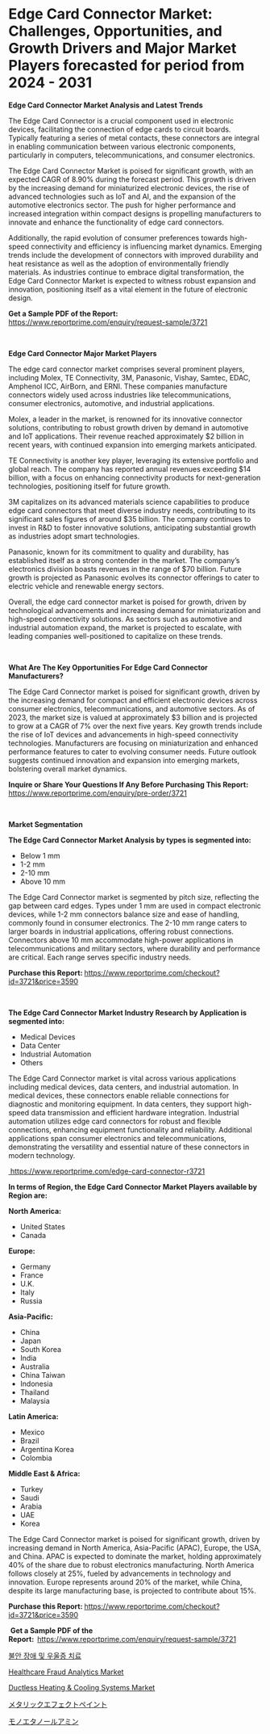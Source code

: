 <p><h1>Edge Card Connector Market: Challenges, Opportunities, and Growth Drivers and Major Market Players forecasted for period from 2024 - 2031</h1></p><p><strong>Edge Card Connector Market Analysis and Latest Trends</strong></p>
<p><p>The Edge Card Connector is a crucial component used in electronic devices, facilitating the connection of edge cards to circuit boards. Typically featuring a series of metal contacts, these connectors are integral in enabling communication between various electronic components, particularly in computers, telecommunications, and consumer electronics. </p><p>The Edge Card Connector Market is poised for significant growth, with an expected CAGR of 8.90% during the forecast period. This growth is driven by the increasing demand for miniaturized electronic devices, the rise of advanced technologies such as IoT and AI, and the expansion of the automotive electronics sector. The push for higher performance and increased integration within compact designs is propelling manufacturers to innovate and enhance the functionality of edge card connectors.</p><p>Additionally, the rapid evolution of consumer preferences towards high-speed connectivity and efficiency is influencing market dynamics. Emerging trends include the development of connectors with improved durability and heat resistance as well as the adoption of environmentally friendly materials. As industries continue to embrace digital transformation, the Edge Card Connector Market is expected to witness robust expansion and innovation, positioning itself as a vital element in the future of electronic design.</p></p>
<p><strong>Get a Sample PDF of the Report:&nbsp;</strong> <a href="https://www.reportprime.com/enquiry/request-sample/3721">https://www.reportprime.com/enquiry/request-sample/3721</a></p>
<p>&nbsp;</p>
<p><strong>Edge Card Connector Major Market Players</strong></p>
<p><p>The edge card connector market comprises several prominent players, including Molex, TE Connectivity, 3M, Panasonic, Vishay, Samtec, EDAC, Amphenol ICC, AirBorn, and ERNI. These companies manufacture connectors widely used across industries like telecommunications, consumer electronics, automotive, and industrial applications.</p><p>Molex, a leader in the market, is renowned for its innovative connector solutions, contributing to robust growth driven by demand in automotive and IoT applications. Their revenue reached approximately $2 billion in recent years, with continued expansion into emerging markets anticipated.</p><p>TE Connectivity is another key player, leveraging its extensive portfolio and global reach. The company has reported annual revenues exceeding $14 billion, with a focus on enhancing connectivity products for next-generation technologies, positioning itself for future growth.</p><p>3M capitalizes on its advanced materials science capabilities to produce edge card connectors that meet diverse industry needs, contributing to its significant sales figures of around $35 billion. The company continues to invest in R&D to foster innovative solutions, anticipating substantial growth as industries adopt smart technologies.</p><p>Panasonic, known for its commitment to quality and durability, has established itself as a strong contender in the market. The company’s electronics division boasts revenues in the range of $70 billion. Future growth is projected as Panasonic evolves its connector offerings to cater to electric vehicle and renewable energy sectors.</p><p>Overall, the edge card connector market is poised for growth, driven by technological advancements and increasing demand for miniaturization and high-speed connectivity solutions. As sectors such as automotive and industrial automation expand, the market is projected to escalate, with leading companies well-positioned to capitalize on these trends.</p></p>
<p>&nbsp;</p>
<p><strong>What Are The Key Opportunities For Edge Card Connector Manufacturers?</strong></p>
<p><p>The Edge Card Connector market is poised for significant growth, driven by the increasing demand for compact and efficient electronic devices across consumer electronics, telecommunications, and automotive sectors. As of 2023, the market size is valued at approximately $3 billion and is projected to grow at a CAGR of 7% over the next five years. Key growth trends include the rise of IoT devices and advancements in high-speed connectivity technologies. Manufacturers are focusing on miniaturization and enhanced performance features to cater to evolving consumer needs. Future outlook suggests continued innovation and expansion into emerging markets, bolstering overall market dynamics.</p></p>
<p><strong>Inquire or Share Your Questions If Any Before Purchasing This Report:</strong> <a href="https://www.reportprime.com/enquiry/pre-order/3721">https://www.reportprime.com/enquiry/pre-order/3721</a></p>
<p>&nbsp;</p>
<p><strong>Market Segmentation</strong></p>
<p><strong>The Edge Card Connector Market Analysis by types is segmented into:</strong></p>
<p><ul><li>Below 1 mm</li><li>1-2 mm</li><li>2-10 mm</li><li>Above 10 mm</li></ul></p>
<p><p>The Edge Card Connector market is segmented by pitch size, reflecting the gap between card edges. Types under 1 mm are used in compact electronic devices, while 1-2 mm connectors balance size and ease of handling, commonly found in consumer electronics. The 2-10 mm range caters to larger boards in industrial applications, offering robust connections. Connectors above 10 mm accommodate high-power applications in telecommunications and military sectors, where durability and performance are critical. Each range serves specific industry needs.</p></p>
<p><strong>Purchase this Report:&nbsp;</strong><a href="https://www.reportprime.com/checkout?id=3721&price=3590">https://www.reportprime.com/checkout?id=3721&price=3590</a></p>
<p>&nbsp;</p>
<p><strong>The Edge Card Connector Market Industry Research by Application is segmented into:</strong></p>
<p><ul><li>Medical Devices</li><li>Data Center</li><li>Industrial Automation</li><li>Others</li></ul></p>
<p><p>The Edge Card Connector market is vital across various applications including medical devices, data centers, and industrial automation. In medical devices, these connectors enable reliable connections for diagnostic and monitoring equipment. In data centers, they support high-speed data transmission and efficient hardware integration. Industrial automation utilizes edge card connectors for robust and flexible connections, enhancing equipment functionality and reliability. Additional applications span consumer electronics and telecommunications, demonstrating the versatility and essential nature of these connectors in modern technology.</p></p>
<p><a href="https://www.reportprime.com/edge-card-connector-r3721">&nbsp;https://www.reportprime.com/edge-card-connector-r3721</a></p>
<p><strong>In terms of Region, the Edge Card Connector Market Players available by Region are:</strong></p>
<p>
    <p> <strong> North America: </strong>
        <ul>
            <li>United States</li>
            <li>Canada</li>
        </ul>
        </p> 
    <p> <strong> Europe: </strong>
        <ul>
            <li>Germany</li>
            <li>France</li>
            <li>U.K.</li>
            <li>Italy</li>
            <li>Russia</li>
        </ul>
        </p> 
    <p> <strong> Asia-Pacific: </strong>
        <ul>
            <li>China</li>
            <li>Japan</li>
            <li>South Korea</li>
            <li>India</li>
            <li>Australia</li>
            <li>China Taiwan</li>
            <li>Indonesia</li>
            <li>Thailand</li>
            <li>Malaysia</li>
        </ul>
        </p> 
    <p> <strong> Latin America: </strong>
        <ul>
            <li>Mexico</li>
            <li>Brazil</li>
            <li>Argentina Korea</li>
            <li>Colombia</li>
        </ul>
        </p> 
    <p> <strong> Middle East & Africa: </strong>
        <ul>
            <li>Turkey</li>
            <li>Saudi</li>
            <li>Arabia</li>
            <li>UAE</li>
            <li>Korea</li>
        </ul>
    </p>
    </p>
<p><p>The Edge Card Connector market is poised for significant growth, driven by increasing demand in North America, Asia-Pacific (APAC), Europe, the USA, and China. APAC is expected to dominate the market, holding approximately 40% of the share due to robust electronics manufacturing. North America follows closely at 25%, fueled by advancements in technology and innovation. Europe represents around 20% of the market, while China, despite its large manufacturing base, is projected to contribute about 15%.</p></p>
<p><strong>Purchase this Report: </strong><a href="https://www.reportprime.com/checkout?id=3721&price=3590">https://www.reportprime.com/checkout?id=3721&price=3590</a></p>
<p>&nbsp;<strong>Get a Sample PDF of the Report:&nbsp;&nbsp;</strong><a href="https://www.reportprime.com/enquiry/request-sample/3721">https://www.reportprime.com/enquiry/request-sample/3721</a></p>
<p><strong></strong></p>
<p><p><a href="https://medium.com/@kavonhansen21/2024%EB%85%84%EB%B6%80%ED%84%B0-2031%EB%85%84%EA%B9%8C%EC%A7%80-%EC%97%B0%ED%8F%89%EA%B7%A0-%EC%84%B1%EC%9E%A5%EB%A5%A0-cagr-15-%EB%A1%9C-%ED%99%95%EB%8C%80%EB%90%98%EB%8A%94-%EB%B6%88%EC%95%88-%EC%9E%A5%EC%95%A0-%EB%B0%8F-%EC%9A%B0%EC%9A%B8%EC%A6%9D-%EC%B9%98%EB%A3%8C-%EC%8B%9C%EC%9E%A5-%EA%B7%9C%EB%AA%A8%EC%97%90-%EB%8C%80%ED%95%9C-%ED%86%B5%EC%B0%B0%EB%A0%A5-f550e69f6809">불안 장애 및 우울증 치료</a></p><p><a href="https://www.linkedin.com/pulse/healthcare-fraud-analytics-market-trends-growth-outlook-fmeff?trackingId=SQdrNaKkQ4my71if%2BlhhcA%3D%3D">Healthcare Fraud Analytics Market</a></p><p><a href="https://medium.com/@lucas.vaughan6769/booming-ductless-heating-cooling-systems-market-sector-market-analysis-and-growth-projections-84633aaaea56">Ductless Heating & Cooling Systems Market</a></p><p><a href="https://medium.com/@vidarogahn/%E9%87%91%E5%B1%9E%E5%8A%B9%E6%9E%9C%E5%A1%97%E6%96%99%E5%B8%82%E5%A0%B4%E5%88%86%E6%9E%90%E3%83%AC%E3%83%9D%E3%83%BC%E3%83%88-%E5%9C%B0%E5%9F%9F-%E3%82%BF%E3%82%A4%E3%83%97-%E6%BA%B6%E5%89%A4%E3%83%99%E3%83%BC%E3%82%B9-%E6%B0%B4%E3%83%99%E3%83%BC%E3%82%B9-%E3%81%8A%E3%82%88%E3%81%B3%E7%94%A8%E9%80%94-%E8%87%AA%E5%8B%95%E8%BB%8A-%E5%BB%BA%E8%A8%AD-%E5%AE%B6%E5%85%B7-%E3%81%9D%E3%81%AE%E4%BB%96-%E3%81%AB%E9%96%A2%E3%81%99%E3%82%8B%E4%B8%96%E7%95%8C%E7%9A%84%E3%81%AA%E6%B4%9E%E5%AF%9F-2024%E5%B9%B4%E3%81%8B%E3%82%892031%E5%B9%B4%E3%81%BE%E3%81%A7-5be90ede0522">メタリックエフェクトペイント</a></p><p><a href="https://medium.com/@ertg45hg/%E3%83%A2%E3%83%8E%E3%82%A8%E3%82%BF%E3%83%8E%E3%83%BC%E3%83%AB%E3%82%A2%E3%83%9F%E3%83%B3%E5%B8%82%E5%A0%B4%E8%A6%8F%E6%A8%A1-b6c927092b21">モノエタノールアミン</a></p></p>